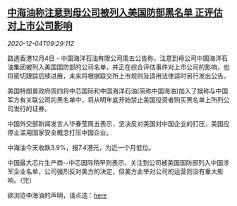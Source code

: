 <!--1607075705000-->
[中海油称注意到母公司被列入美国防部黑名单 正评估对上市公司影响](https://cn.reuters.com/article/cnooc-us-blacklist-listed-firm-1204-idCNKBS28E12Q)
------

<div><i>2020-12-04T09:29:11Z</i></div><p>路透香港12月4日 - 中国海洋石油有限公司周五公告称，注意到母公司中国海洋石油集团被列入美国国防部的公司名单，并正在综合评估事件对上市公司的影响，也将密切跟踪后续进展，未来将根据联交所上市规则及适用法律适时另行发出公告。</p><p>美国特朗普政府周四将中芯国际和中国海洋石油(简称中国海油)加入了据称与中国军方有关联公司的黑名单中，将从明年底开始禁止美国投资者购买黑名单上所列公司发行的证券。</p><p>中国外交部新闻发言人华春莹周五表示，坚决反对美国对中国企业的打压，美国应停止滥用国家安全概念打压中国企业。</p><p>中海油今天收跌3.9%，报7.4港元，为近一个月低位。</p><p>中国最大芯片生产商--中芯国际稍早则表示，关注到公司被美国国防部列入中国涉军企业名单，公司强烈反对美方的决定，但美方此举对公司的运营则没有重大影响。（完）</p><p>欲浏览中海油的声明，请点选：<a href="https://www1.hkexnews.hk/listedco/listconews/sehk/2020/1204/2020120400599_c.pdf">here</a></p>
